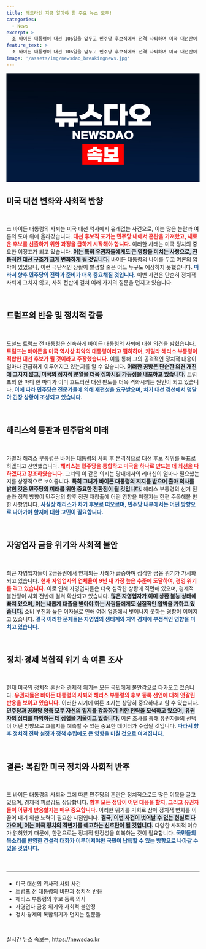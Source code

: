 ```yaml
---
title: 헤드라인 지금 알아야 할 주요 뉴스 모두!
categories:
  - News
excerpt: >
  조 바이든 대통령이 대선 106일을 앞두고 민주당 후보직에서 전격 사퇴하며 미국 대선판이 뒤흔들리다. 카멀라 해리스 부통령이 새로운 주자로 나서고, 트럼프는 바이든은 최악의 대통령이라며 공세를 강화한다. 급변하는 정치 지형 속에서 새로운 대선 구도가 펼쳐질 전망!
feature_text: >
  조 바이든 대통령이 대선 106일을 앞두고 민주당 후보직에서 전격 사퇴하며 미국 대선판이 뒤흔들리다. 카멀라 해리스 부통령이 새로운 주자로 나서고, 트럼프는 바이든은 최악의 대통령이라며 공세를 강화한다. 급변하는 정치 지형 속에서 새로운 대선 구도가 펼쳐질 전망!
image: '/assets/img/newsdao_breakingnews.jpg'
---
```


<p><img src="/assets/img/newsdao_breakingnews.jpg" alt="pcversion 속보" /></p>

<h2 data-ke-size="size26">미국 대선 변화와 사회적 반향</h2>

<p data-ke-size="size16">&nbsp;</p>

<p>조 바이든 대통령의 사퇴는 미국 대선 역사에서 유례없는 사건으로, 이는 많은 논란과 여론의 도마 위에 올라갔습니다. <b><span style="color: #ee2323;">대선 후보직 포기는 민주당 내에서 혼란을 가져왔고, 새로운 후보를 선출하기 위한 과정을 급하게 시작해야 합니다.</span></b> 이러한 사태는 미국 정치의 중요한 이정표가 되고 있습니다. <b><span style="background-color: #21538527;">이는 특히 유권자들에게도 큰 영향을 미치는 사항으로, 전통적인 대선 구조가 크게 변화하게 될 것입니다.</span></b> 바이든 대통령의 나이를 두고 여론의 압박이 있었으나, 이런 극단적인 상황이 발생할 줄은 어느 누구도 예상하지 못했습니다. <b><span style="color: #1a5490;">따라서 향후 민주당의 전략과 준비가 더욱 중요해질 것입니다.</span></b> 이번 사건은 단순히 정치적 사퇴에 그치지 않고, 사회 전반에 걸쳐 여러 가지의 질문을 던지고 있습니다.</p>

<p data-ke-size="size16">&nbsp;</p>

<h2 data-ke-size="size26">트럼프의 반응 및 정치적 갈등</h2>

<p data-ke-size="size16">&nbsp;</p>

<p>도널드 트럼프 전 대통령은 신속하게 바이든 대통령의 사퇴에 대한 의견을 밝혔습니다. <b><span style="color: #ee2323;">트럼프는 바이든을 미국 역사상 최악의 대통령이라고 폄하하며, 카멀라 해리스 부통령이 적합한 대선 후보가 될 것이라고 주장했습니다.</span></b> 이를 통해 그의 공격적인 정치적 대응이 얼마나 긴급하게 이루어지고 있는지를 알 수 있습니다. <b><span style="background-color: #21538527;">이러한 공방은 단순한 의견 개진에 그치지 않고, 미국의 정치적 분열을 더욱 심화시킬 가능성을 내포하고 있습니다.</span></b> 트럼프의 한 마디 한 마디가 이미 흐트러진 대선 판도를 더욱 격화시키는 원인이 되고 있습니다. <b><span style="color: #1a5490;">이에 따라 민주당은 전문가들에 의해 재편성을 요구받으며, 차기 대선 경선에서 덩달아 긴장 상황이 조성되고 있습니다.</span></b></p>

<p data-ke-size="size16">&nbsp;</p>

<h2 data-ke-size="size26">해리스의 등판과 민주당의 미래</h2>

<p data-ke-size="size16">&nbsp;</p>

<p>카멀라 해리스 부통령은 바이든 대통령의 사퇴 후 본격적으로 대선 후보 직위를 목표로 하겠다고 선언했습니다. <b><span style="color: #ee2323;">해리스는 민주당을 통합하고 미국을 하나로 만드는 데 최선을 다하겠다고 강조하였습니다.</span></b> 그녀의 이 같은 의지는 당내에서의 리더십이 얼마나 필요했는지를 상징적으로 보여줍니다. <b><span style="background-color: #21538527;">특히 그녀가 바이든 대통령의 지지를 받으며 출마 의사를 밝힌 것은 민주당의 미래를 위한 중요한 전환점이 될 것입니다.</span></b> 해리스 부통령의 선거 전술과 정책 방향이 민주당의 향후 정권 재창출에 어떤 영향을 미칠지는 한편 주목해볼 만한 사항입니다. <b><span style="color: #1a5490;">사실상 해리스가 차기 후보로 떠오르며, 민주당 내부에서는 어떤 방향으로 나아가야 할지에 대한 고민이 필요합니다.</span></b></p>

<p data-ke-size="size16">&nbsp;</p>

<h2 data-ke-size="size26">자영업자 금융 위기와 사회적 불안</h2>

<p data-ke-size="size16">&nbsp;</p>

<p>최근 자영업자들이 2금융권에서 연체되는 사례가 급증하며 심각한 금융 위기가 가시화되고 있습니다. <b><span style="color: #ee2323;">현재 자영업자의 연체율이 9년 내 가장 높은 수준에 도달하여, 경영 위기를 겪고 있습니다.</span></b> 이로 인해 자영업자들은 더욱 심각한 상황에 직면해 있으며, 경제적 불안정이 사회 전반에 걸쳐 확산되고 있습니다. <b><span style="background-color: #21538527;">많은 자영업자가 이미 상환 불능 상태에 빠져 있으며, 이는 새롭게 대출을 받아야 하는 사람들에게도 실질적인 압박을 가하고 있습니다.</span></b> 소비 부진과 높은 이자율로 인해 여러 업종에서 벗어나지 못하는 경향이 이어지고 있습니다. <b><span style="color: #1a5490;">결국 이러한 문제들은 자영업의 생태계와 지역 경제에 부정적인 영향을 미치고 있습니다.</span></b></p>

<p data-ke-size="size16">&nbsp;</p>

<h2 data-ke-size="size26">정치·경제 복합적 위기 속 여론 조사</h2>

<p data-ke-size="size16">&nbsp;</p>

<p>현재 미국의 정치적 혼란과 경제적 위기는 모든 국민에게 불안감으로 다가오고 있습니다. <b><span style="color: #ee2323;">유권자들은 바이든 대통령의 사퇴와 해리스 부통령의 후보 등록 선언에 대해 엇갈린 반응을 보이고 있습니다.</span></b> 이러한 시기에 여론 조사는 상당히 중요하다고 할 수 있습니다. <b><span style="background-color: #21538527;">민주당과 공화당 양측 모두 자신의 입지를 강화하기 위한 전략을 모색하고 있으며, 유권자의 심리를 파악하는 데 심혈을 기울이고 있습니다.</span></b> 여론 조사를 통해 유권자들의 선택이 어떤 방향으로 흐를지를 예측할 수 있는 중요한 데이터가 수집될 것입니다. <b><span style="color: #1a5490;">따라서 향후 정치적 전략 설정과 정책 수립에도 큰 영향을 미칠 것으로 여겨집니다.</span></b></p>

<p data-ke-size="size16">&nbsp;</p>

<h2 data-ke-size="size26">결론: 복잡한 미국 정치와 사회적 반추</h2>

<p data-ke-size="size16">&nbsp;</p>

<p>조 바이든 대통령의 사퇴와 그에 따른 민주당의 혼란은 정치적으로도 많은 이목을 끌고 있으며, 경제적 피로감도 상당합니다. <b><span style="color: #ee2323;">향후 모든 정당이 어떤 대응을 할지, 그리고 유권자들이 어떻게 반응할지는 매우 중요합니다.</span></b> 이러한 위기를 기회로 삼아 정치적 변화를 이끌어 내기 위한 노력이 필요한 시점입니다. <b><span style="background-color: #21538527;">결국, 이번 사건이 벗어날 수 없는 현실로 다가오며, 이는 미국 정치의 격변기를 예고하는 신호탄이 될 것입니다.</span></b> 다양한 사회적 이슈가 얽혀있기 때문에, 한편으로는 정치적 안정성을 회복하는 것이 필요합니다. <b><span style="color: #1a5490;">국민들의 목소리를 반영한 건설적 대화가 이루어져야만 국민이 납득할 수 있는 방향으로 나아갈 수 있을 것입니다.</span></b> </p>

<p data-ke-size="size16">&nbsp;</p>

<hr style="margin-top: 20px; margin-bottom: 20px;">

<ul>
    <li>미국 대선의 역사적 사퇴 사건</li>
    <li>트럼프 전 대통령의 비판과 정치적 반응</li>
    <li>해리스 부통령의 후보 등록 의사</li>
    <li>자영업자 금융 위기와 사회적 불안정</li>
    <li>정치·경제의 복합위기가 던지는 질문들</li>
</ul>

<p data-ke-size="size16">&nbsp;</p>
실시간 뉴스 속보는, <a href="https://newsdao.kr" rel="dofollow">https://newsdao.kr</a>


